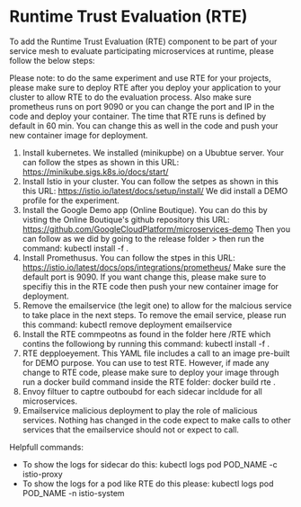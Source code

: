 # Runtime Trust Evaluation (RTE)
To add the Runtime Trust Evaluation (RTE) component to be part of your service mesh to evaluate participating microservices at runtime, please follow the below steps: 

Please note: to do the same experiment and use RTE for your projects, please make sure to deploy RTE after you deploy your application to your cluster to allow RTE to do the evaluation process. Also make sure prometheus runs on port 9090 or you can change the port and IP in the code and deploy your container. The time that RTE runs is defined by default in 60 min. You can change this as well in the code and push your new container image for deployment.

1. Install kubernetes. We installed (minikupbe) on a Ububtue server. Your can follow the stpes as shown in this URL: https://minikube.sigs.k8s.io/docs/start/
2. Install Istio in your cluster. You can follow the setpes as shown in this this URL: https://istio.io/latest/docs/setup/install/ We did install a DEMO profile for the experiment.
3. Install the Google Demo app (Online Boutique). You can do this by visting the Online Boutique's github repository this URL: https://github.com/GoogleCloudPlatform/microservices-demo Then you can follow as we did by going to the release folder > then run the command: kubectl install -f .
4. Install Promethusus. You can follow the stpes in this URL: https://istio.io/latest/docs/ops/integrations/prometheus/ Make sure the default port is 9090. If you want change this, please make sure to specifiy this in the RTE code then push your new container image for deployment. 
5. Remove the emailservice (the legit one) to allow for the malcious service to take place in the next steps. To remove the email service, please run this command: kubectl remove deployment emailservice
5. Install the RTE commpeotns as found in the folder here /RTE which contins the followiong by running this command: kubectl install -f .
  1. RTE depploeyement. This YAML file includes a call to an image pre-built for DEMO purpose. You can use to test RTE. However, if made any change to RTE code, please make sure to deploy your image through run a docker build command inside the RTE folder:  docker build rte .
  2. Envoy filtuer to captre outboubd for each sidecar incldude for all microservices. 
  3. Emailservice malicious deployment to play the role of malicious services. Nothing has changed in the code expect to make calls to other services that the emailservice should not or expect to call. 
  


Helpfull commands: 
- To show the logs for sidecar do this: kubectl logs pod POD_NAME -c istio-proxy 
- To show the logs for a pod like RTE do this please: kubectl logs pod POD_NAME -n istio-system 

